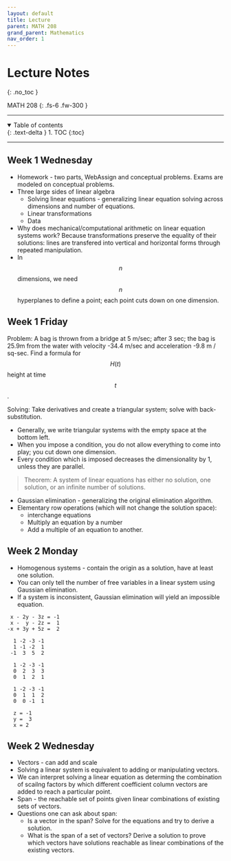 ```yaml
---
layout: default
title: Lecture
parent: MATH 208
grand_parent: Mathematics
nav_order: 1
---
```


# Lecture Notes
{: .no_toc }

MATH 208
{: .fs-6 .fw-300 }

---

<details open markdown="block">
  <summary>
    Table of contents
  </summary>
  {: .text-delta }
1. TOC
{:toc}
</details>

---

## Week 1 Wednesday
- Homework - two parts, WebAssign and conceptual problems. Exams are modeled on conceptual problems.
- Three large sides of linear algebra
  - Solving linear equations - generalizing linear equation solving across dimensions and number of equations.
  - Linear transformations
  - Data
- Why does mechanical/computational arithmetic on linear equation systems work? Because transformations preserve the equality of their solutions: lines are transfered into vertical and horizontal forms through repeated manipulation.
- In $$n$$ dimensions, we need $$n$$ hyperplanes to define a point; each point cuts down on one dimension.

## Week 1 Friday

Problem: A bag is thrown from a bridge at 5 m/sec; after 3 sec; the bag is 25.9m from the water with velocity -34.4 m/sec and acceleration -9.8 m / sq-sec. Find a formula for $$H(t)$$ height at time $$t$$.

Solving: Take derivatives and create a triangular system; solve with back-substitution.

- Generally, we write triangular systems with the empty space at the bottom left.
- When you impose a condition, you do not allow everything to come into play; you cut down one dimension.
- Every condition which is imposed decreases the dimensionality by 1, unless they are parallel.

> Theorem: A system of linear equations has either no solution, one solution, or an infinite number of solutions.

- Gaussian elimination - generalizing the original elimination algorithm.
- Elementary row operations (which will not change the solution space):
  - interchange equations
  - Multiply an equation by a number
  - Add a multiple of an equation to another.

## Week 2 Monday
- Homogenous systems - contain the origin as a solution, have at least one solution.
- You can only tell the number of free variables in a linear system using Gaussian elimination.
- If a system is inconsistent, Gaussian elimination will yield an impossible equation.

```
 x - 2y - 3z = -1
 x -  y - 2z =  1
-x + 3y + 5z =  2

  1 -2 -3 -1
  1 -1 -2  1
 -1  3  5  2
 
  1 -2 -3 -1
  0  2  3  3
  0  1  2  1
  
  1 -2 -3 -1
  0  1  1  2
  0  0 -1  1
  
  z = -1
  y =  3
  x = 2
  ```
  
  ## Week 2 Wednesday
  - Vectors - can add and scale
  - Solving a linear system is equivalent to adding or manipulating vectors.
  - We can interpret solving a linear equation as determing the combination of scailng factors by which different coefficient column vectors are added to reach a particular point.
  - Span - the reachable set of points given linear combinations of existing sets of vectors.
  - Questions one can ask about span:
    - Is a vector in the span? Solve for the equations and try to derive a solution.
    - What is the span of a set of vectors? Derive a solution to prove which vectors have solutions reachable as linear combinations of the existing vectors.
 






















